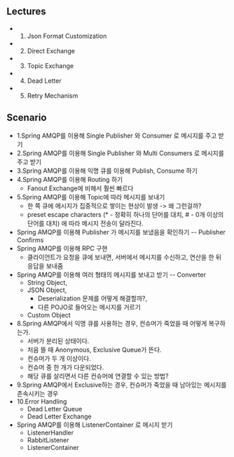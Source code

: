 ## Lectures
* 1. Json Format Customization
* 2. Direct Exchange
* 3. Topic Exchange
* 4. Dead Letter
* 5. Retry Mechanism


## Scenario

* 1.Spring AMQP를 이용해 Single Publisher 와 Consumer 로 메시지를 주고 받기
* 2.Spring AMQP를 이용해 Single Publisher 와 Multi Consumers 로 메시지를 주고 받기
* 3.Spring AMQP를 이용해 익명 큐를 이용해 Publish, Consume 하기
* 4.Spring AMQP를 이용해 Routing 하기
  * Fanout Exchange에 비해서 훨씬 빠르다
* 5.Spring AMQP를 이용해 Topic에 따라 메시지를 보내기
  * 한 쪽 큐에 메시지가 집중적으로 쌓이는 현상이 발생 -> 왜 그런걸까?
  * preset escape characters (* - 정확히 하나의 단어를 대치, # - 0개 이상의 단어를 대치) 에 따라 메시지 전송이 달라진다.
* Spring AMQP를 이용해 Publisher 가 메시지를 보냈음을 확인하기 -- Publisher Confirms
* Spring AMQP를 이용해 RPC 구현
  * 클라이언트가 요청을 큐에 보내면, 서버에서 메시지를 수신하고, 연산을 한 뒤 응답을 보내줌
* Spring AMQP를 이용해 여러 형태의 메시지를 보내고 받기 -- Converter
  * String Object,
  * JSON Object, 
      * Deserialization 문제를 어떻게 해결할까?,
      * 다른 POJO로 들어오는 메시지를 거르기 
  * Custom Object
* 8.Spring AMQP에서 익명 큐를 사용하는 경우, 컨슈머가 죽었을 때 어떻게 복구하는가.
  * 서버가 분리된 상태이다.
  * 처음 뜰 때 Anonymous, Exclusive Queue가 뜬다.
  * 컨슈머가 두 개 이상이다.
  * 컨슈머 중 한 개가 다운되었다.
  * 해당 큐를 살리면서 다른 컨슈머에 연결할 수 있는 방법?
* 9.Spring AMQP에서 Exclusive하는 경우, 컨슈머가 죽었을 때 남아있는 메시지를 존속시키는 경우
* 10.Error Handling
  * Dead Letter Queue
  * Dead Letter Exchange
* Spring AMQP를 이용해 ListenerContainer 로 메시지 받기
  * ListenerHandler
  * RabbitListener
  * ListenerContainer
  